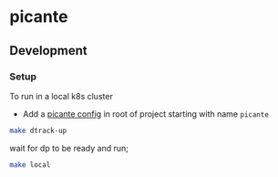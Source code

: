 # picante

## Development

### Setup

To run in a local k8s cluster

* Add a [picante config](hack/picante-config-example.yaml) in root of project starting with
  name `picante`

```bash
make dtrack-up
```

wait for dp to be ready and run;

```bash
make local
```
